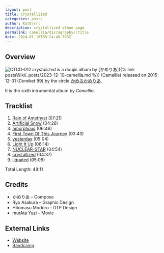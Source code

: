 ```yaml
---
layout: post
title: crystallized
categories: posts
author: KatGrrrl
description: crystallized album page
permalink: camellia/discography/:title
date: 2024-01-18T05:24:48.593Z
---
```


## Overview

![CTCD-012](/assets/images/camellia/albums/CTCD-012.jpg)
*crystallized* is a doujin album by [かめりあ]({% link postsWiki/_posts/2023-12-10-camellia.md %}) (Camellia) released on 2015-12-31 (Comiket 89) by the circle [かめるかめりあ](#).

It is the sixth intrumental album by *Camellia*.

## Tracklist

1. [Rain of Amethyst](https://open.spotify.com/track/15ktwi9QE0nz7r1yuWfbzO?si=670e0fbfa9014056) (07:21)
2. [Artificial Snow](#) (04:26)
3. [amorphous](#) (06:46)
4. [First Town Of This Journey](#) (03:43)
5. [yesterday](#) (05:04)
6. [Light It Up](#) (06:14)
7. [NUCLEAR-STAR](#) (04:54)
8. [crystallized](#) (04:37)
9. [liquated](#) (05:06)

Total Length: 48:11

## Credits

* かめりあ – Compose
* Ryo Asakura – Graphic Design
* Hitomasu Modoru – DTP Design
* murAta Yuzi – Movie

## External Links

* [Website](https://cametek.jp/crystallized/)
* [Bandcamp](https://cametek.bandcamp.com/album/crystallized)

